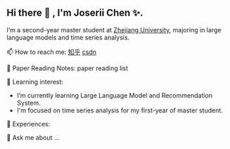 ## Hi there 👋 , I'm Joserii Chen ✨.
I‘m a second-year master student at [Zhejiang University](https://www.zju.edu.cn/), majoring in large language models and time series analysis.

📫 How to reach me:
[知乎](https://www.zhihu.com/people/a-la-si-jia-mei-you-xue-yu)  [csdn](https://blog.csdn.net/qq_45579784)

📝 Paper Reading Notes: paper reading list

🌱 Learning interest: 
- I’m currently learning Large Language Model and Recommendation System.
- I'm focused on time series analysis for my first-year of master student.

🌾 Experiences:


💬 Ask me about ...
